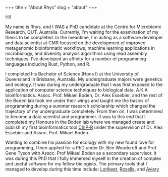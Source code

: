 +++
title = "About Rhys"
slug = "about"
+++

Hi! 

My name is Rhys, and I WAS a PhD candidate at the Centre for Microbiome Research, QUT, Australia. Currently, I'm waiting
for the examination of my thesis to be completed. In the meantime, I'm acting as a software developer and data scientist at CMR
focused on the development of improved metagenomic bioinformatic workflows, machine learning applications in microbiology, and
diversity analysis algorithms using read assembly techniques. I've developed an affinity for a number of programming languages
including Rust, Python, and R.

I completed his Bachelor of Science (Hons I) at the University of Queensland in Brisbane, Australia. My undergraduate 
majors were genetics and ecology. It was during my undergraduate that I was first exposed to the application of computer science
 techniques to biological data, A.K.A bioinformatics. Assoc. Prof. Mikael Boden, Dr. Alex Essebier, and the rest of the Boden lab
 took me under their wings and taught me the basics of programming during a summer research scholarship which changed the trajectory 
 of my undergraduate completely. From then on, I was determined to become a data scientist and programmer. It was to this end that
 I completed my Honours in the Boden lab where we managed create and publish my first bioinformatics tool [ChIP-R](https://github.com/rhysnewell/chip-r) 
 under the supervision of Dr. Alex Essebier and Assoc. Prof. Mikael Boden.

Wanting to combine his passion for ecology with my new found love for programming, I then applied for
a PhD under Dr. Ben Woodcroft and Prof. Gene Tyson with Assoc. Prof Mikael Boden as a secondary supervisor. 
It was during this PhD that I fully immersed myself in the creation of complex and useful software for my fellow biologists.
The primary tools that I managed to develop during this time include: [Lorikeet](https://rhysnewell.github.io/Lorikeet), [Rosella](https://rhysnewell.github.io/rosella), and
[Aviary](https://rhysnewell.github.io/aviary)
